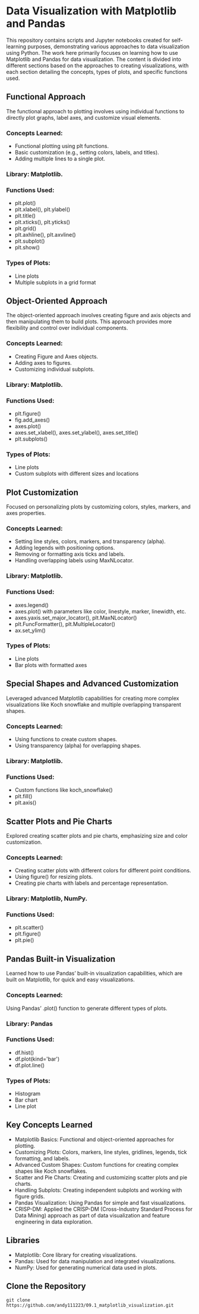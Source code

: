 # Data Visualization with Matplotlib and Pandas
This repository contains scripts and Jupyter notebooks created for self-learning purposes, demonstrating various approaches to data visualization using Python. The work here primarily focuses on learning how to use Matplotlib and Pandas for data visualization. The content is divided into different sections based on the approaches to creating visualizations, with each section detailing the concepts, types of plots, and specific functions used.

## Functional Approach
The functional approach to plotting involves using individual functions to directly plot graphs, label axes, and customize visual elements.

### Concepts Learned:
- Functional plotting using plt functions.
- Basic customization (e.g., setting colors, labels, and titles).
- Adding multiple lines to a single plot.
### Library: Matplotlib.
### Functions Used:
- plt.plot()
- plt.xlabel(), plt.ylabel()
- plt.title()
- plt.xticks(), plt.yticks()
- plt.grid()
- plt.axhline(), plt.axvline()
- plt.subplot()
- plt.show()
### Types of Plots:
- Line plots
- Multiple subplots in a grid format

## Object-Oriented Approach
The object-oriented approach involves creating figure and axis objects and then manipulating them to build plots. This approach provides more flexibility and control over individual components.

### Concepts Learned: 
- Creating Figure and Axes objects.
- Adding axes to figures.
- Customizing individual subplots.
### Library: Matplotlib.
### Functions Used:
- plt.figure()
- fig.add_axes()
- axes.plot()
- axes.set_xlabel(), axes.set_ylabel(), axes.set_title()
- plt.subplots()
### Types of Plots:
- Line plots
- Custom subplots with different sizes and locations

## Plot Customization
Focused on personalizing plots by customizing colors, styles, markers, and axes properties.

### Concepts Learned:
- Setting line styles, colors, markers, and transparency (alpha).
- Adding legends with positioning options.
- Removing or formatting axis ticks and labels.
- Handling overlapping labels using MaxNLocator.
### Library: Matplotlib.
### Functions Used:
- axes.legend()
- axes.plot() with parameters like color, linestyle, marker, linewidth, etc.
- axes.yaxis.set_major_locator(), plt.MaxNLocator()
- plt.FuncFormatter(), plt.MultipleLocator()
- ax.set_ylim()
### Types of Plots:
- Line plots
- Bar plots with formatted axes

## Special Shapes and Advanced Customization
Leveraged advanced Matplotlib capabilities for creating more complex visualizations like Koch snowflake and multiple overlapping transparent shapes.

### Concepts Learned:
- Using functions to create custom shapes.
- Using transparency (alpha) for overlapping shapes.
### Library: Matplotlib.
### Functions Used:
- Custom functions like koch_snowflake()
- plt.fill()
- plt.axis()

## Scatter Plots and Pie Charts
Explored creating scatter plots and pie charts, emphasizing size and color customization.

### Concepts Learned:
- Creating scatter plots with different colors for different point conditions.
- Using figure() for resizing plots.
- Creating pie charts with labels and percentage representation.
### Library: Matplotlib, NumPy.
### Functions Used:
- plt.scatter()
- plt.figure()
- plt.pie()

## Pandas Built-in Visualization
Learned how to use Pandas’ built-in visualization capabilities, which are built on Matplotlib, for quick and easy visualizations.

### Concepts Learned:
Using Pandas’ .plot() function to generate different types of plots.
### Library: Pandas
### Functions Used:
- df.hist()
- df.plot(kind='bar')
- df.plot.line()
### Types of Plots:
- Histogram
- Bar chart
- Line plot

## Key Concepts Learned
- Matplotlib Basics: Functional and object-oriented approaches for plotting.
- Customizing Plots: Colors, markers, line styles, gridlines, legends, tick formatting, and labels.
- Advanced Custom Shapes: Custom functions for creating complex shapes like Koch snowflakes.
- Scatter and Pie Charts: Creating and customizing scatter plots and pie charts.
- Handling Subplots: Creating independent subplots and working with figure grids.
- Pandas Visualization: Using Pandas for simple and fast visualizations.
- CRISP-DM: Applied the CRISP-DM (Cross-Industry Standard Process for Data Mining) approach as part of data visualization and feature engineering in data exploration.

## Libraries
- Matplotlib: Core library for creating visualizations.
- Pandas: Used for data manipulation and integrated visualizations.
- NumPy: Used for generating numerical data used in plots.

## Clone the Repository

`git clone https://github.com/andy111223/09.1_matplotlib_visualization.git`

